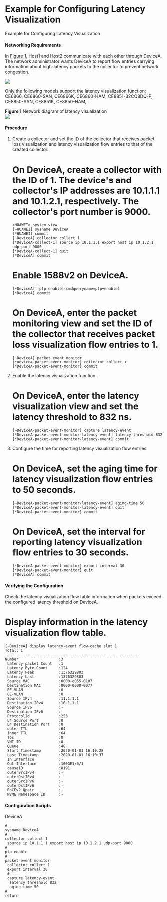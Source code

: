 Example for Configuring Latency Visualization
=============================================

Example for Configuring Latency Visualization

#### Networking Requirements

In [Figure 1](#EN-US_TASK_0000001563999389__fig14041944132712), Host1 and Host2 communicate with each other through DeviceA. The network administrator wants DeviceA to report flow entries carrying information about high-latency packets to the collector to prevent network congestion.

![](public_sys-resources/note_3.0-en-us.png) 

Only the following models support the latency visualization function: CE6866, CE6860-SAN, CE6866K, CE6860-HAM, CE8851-32CQ8DQ-P, CE8850-SAN, CE8851K, CE8850-HAM, .


**Figure 1** Network diagram of latency visualization  
![](figure/en-us_image_0000001512839610.png)

#### Procedure

1. Create a collector and set the ID of the collector that receives packet loss visualization and latency visualization flow entries to that of the created collector.
   
   
   
   # On DeviceA, create a collector with the ID of 1. The device's and collector's IP addresses are 10.1.1.1 and 10.1.2.1, respectively. The collector's port number is 9000.
   
   ```
   <HUAWEI> system-view
   [~HUAWEI] sysname DeviceA
   [*HUAWEI] commit
   [~DeviceA] collector collect 1
   [*DeviceA-collect-1] source ip 10.1.1.1 export host ip 10.1.2.1 udp-port 9000
   [*DeviceA-collect-1] quit
   [*DeviceA] commit
   ```
   
   # Enable 1588v2 on DeviceA.
   
   ```
   [~DeviceA] [ptp enable](cmdqueryname=ptp+enable)
   [*DeviceA] commit
   ```
   
   # On DeviceA, enter the packet monitoring view and set the ID of the collector that receives packet loss visualization flow entries to 1.
   
   ```
   [~DeviceA] packet event monitor
   [*DeviceA-packet-event-monitor] collector collect 1
   [*DeviceA-packet-event-monitor] commit
   ```
2. Enable the latency visualization function.
   
   
   
   # On DeviceA, enter the latency visualization view and set the latency threshold to 832 ns.
   
   ```
   [~DeviceA-packet-event-monitor] capture latency-event
   [*DeviceA-packet-event-monitor-latency-event] latency threshold 832
   [*DeviceA-packet-event-monitor-latency-event] commit
   ```
3. Configure the time for reporting latency visualization flow entries.
   
   
   
   # On DeviceA, set the aging time for latency visualization flow entries to 50 seconds.
   
   ```
   [~DeviceA-packet-event-monitor-latency-event] aging-time 50
   [*DeviceA-packet-event-monitor-latency-event] quit
   [*DeviceA-packet-event-monitor] commit
   ```
   
   # On DeviceA, set the interval for reporting latency visualization flow entries to 30 seconds.
   
   ```
   [~DeviceA-packet-event-monitor] export interval 30
   [*DeviceA-packet-event-monitor] quit
   [*DeviceA] commit
   ```

#### Verifying the Configuration

Check the latency visualization flow table information when packets exceed the configured latency threshold on DeviceA.

# Display information in the latency visualization flow table.

```
[~DeviceA] display latency-event flow-cache slot 1
Total: 1
------------------------------------------------------------
Number                  :3                                  
 Latency packet Count   :1                                  
 Latency Byte Count     :124                                
 Latency Peak           :1376329803                         
 Latency Last           :1376329803                         
 Source MAC             :0000-c055-0107                     
 Destination MAC        :0000-0000-0077                     
 PE-VLAN                :0                                  
 CE-VLAN                :0                                  
 Source IPv4            :11.1.1.1                           
 Destination IPv4       :10.1.1.1                           
 Source IPv6            :-                                  
 Destination IPv6       :-                                  
 ProtocolId             :253                                
 L4 Source Port         :0                                  
 L4 Destination Port    :0                                  
 outer TTL              :64                                 
 inner TTL              :64                                 
 Tos                    :0                                  
 VNI ID                 :0                                  
 Queue                  :48                                 
 Start Timestamp        :2020-01-01 16:10:28                           
 Last Timestamp         :2020-01-01 16:10:37                           
 In Interface           :-                        
 Out Interface          :100GE1/0/1                                 
 causeID                :8191                               
 outerSrcIPv4           :-                                  
 outerDstIPv4           :-                                  
 outerSrcIPv6           :-                                  
 outerDstIPv6           :-
 RoCEv2 Qpair           :-  
 NVME Namespace ID      :-  
```
#### Configuration Scripts

DeviceA
```
#
sysname DeviceA
#
collector collect 1
 source ip 10.1.1.1 export host ip 10.1.2.1 udp-port 9000
#
ptp enable
#
packet event monitor 
 collector collect 1
 export interval 30
 #   
 capture latency-event
  latency threshold 832
  aging-time 50
#
return
```